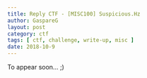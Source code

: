 ```yaml
---
title: Reply CTF - [MISC100] Suspicious.Hz
author: GaspareG
layout: post
category: ctf
tags: [ ctf, challenge, write-up, misc ]
date: 2018-10-9 
---
```


To appear soon... ;)
